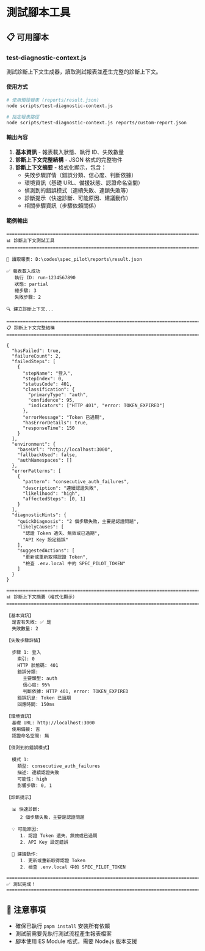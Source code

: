 # 測試腳本工具

## 📋 可用腳本

### test-diagnostic-context.js

測試診斷上下文生成器，讀取測試報表並產生完整的診斷上下文。

#### 使用方式

```bash
# 使用預設報表 (reports/result.json)
node scripts/test-diagnostic-context.js

# 指定報表路徑
node scripts/test-diagnostic-context.js reports/custom-report.json
```

#### 輸出內容

1. **基本資訊** - 報表載入狀態、執行 ID、失敗數量
2. **診斷上下文完整結構** - JSON 格式的完整物件
3. **診斷上下文摘要** - 格式化顯示，包含：
   - 失敗步驟詳情（錯誤分類、信心度、判斷依據）
   - 環境資訊（基礎 URL、備援狀態、認證命名空間）
   - 偵測到的錯誤模式（連續失敗、連鎖失敗等）
   - 診斷提示（快速診斷、可能原因、建議動作）
   - 相關步驟資訊（步驟依賴關係）

#### 範例輸出

```
================================================================================
📊 診斷上下文測試工具
================================================================================

📁 讀取報表: D:\codes\spec_pilot\reports\result.json

✅ 報表載入成功
   執行 ID: run-1234567890
   狀態: partial
   總步驟: 3
   失敗步驟: 2

🔍 建立診斷上下文...

================================================================================
📋 診斷上下文完整結構
================================================================================

{
  "hasFailed": true,
  "failureCount": 2,
  "failedSteps": [
    {
      "stepName": "登入",
      "stepIndex": 0,
      "statusCode": 401,
      "classification": {
        "primaryType": "auth",
        "confidence": 95,
        "indicators": ["HTTP 401", "error: TOKEN_EXPIRED"]
      },
      "errorMessage": "Token 已過期",
      "hasErrorDetails": true,
      "responseTime": 150
    }
  ],
  "environment": {
    "baseUrl": "http://localhost:3000",
    "fallbackUsed": false,
    "authNamespaces": []
  },
  "errorPatterns": [
    {
      "pattern": "consecutive_auth_failures",
      "description": "連續認證失敗",
      "likelihood": "high",
      "affectedSteps": [0, 1]
    }
  ],
  "diagnosticHints": {
    "quickDiagnosis": "2 個步驟失敗，主要是認證問題",
    "likelyCauses": [
      "認證 Token 遺失、無效或已過期",
      "API Key 設定錯誤"
    ],
    "suggestedActions": [
      "更新或重新取得認證 Token",
      "檢查 .env.local 中的 SPEC_PILOT_TOKEN"
    ]
  }
}

================================================================================
📊 診斷上下文摘要（格式化顯示）
================================================================================

【基本資訊】
  是否有失敗: ✅ 是
  失敗數量: 2

【失敗步驟詳情】

  步驟 1: 登入
    索引: 0
    HTTP 狀態碼: 401
    錯誤分類:
      主要類型: auth
      信心度: 95%
      判斷依據: HTTP 401, error: TOKEN_EXPIRED
    錯誤訊息: Token 已過期
    回應時間: 150ms

【環境資訊】
  基礎 URL: http://localhost:3000
  使用備援: 否
  認證命名空間: 無

【偵測到的錯誤模式】

  模式 1:
    類型: consecutive_auth_failures
    描述: 連續認證失敗
    可能性: high
    影響步驟: 0, 1

【診斷提示】

  📊 快速診斷:
     2 個步驟失敗，主要是認證問題

  💡 可能原因:
     1. 認證 Token 遺失、無效或已過期
     2. API Key 設定錯誤

  🔧 建議動作:
     1. 更新或重新取得認證 Token
     2. 檢查 .env.local 中的 SPEC_PILOT_TOKEN

================================================================================
✅ 測試完成！
================================================================================
```

## 📝 注意事項

- 確保已執行 `pnpm install` 安裝所有依賴
- 測試前需要先執行測試流程產生報表檔案
- 腳本使用 ES Module 格式，需要 Node.js 版本支援
